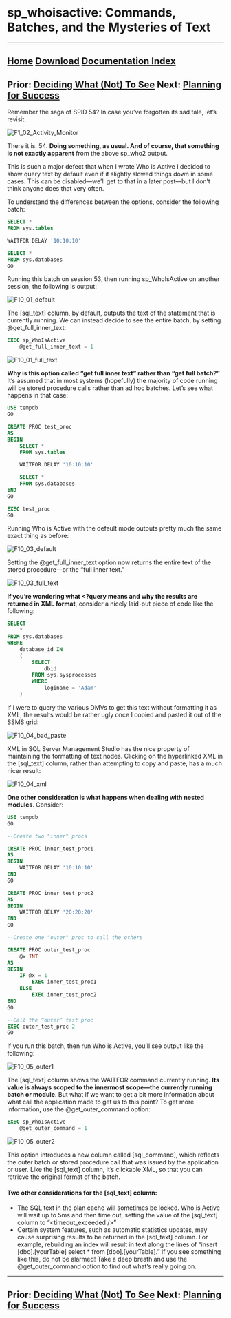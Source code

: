 # sp_whoisactive: Commands, Batches, and the Mysteries of Text

------
[Home](https://github.com/amachanic/sp_whoisactive)	[Download](https://github.com/amachanic/sp_whoisactive/archive/master.zip)	[Documentation Index](ReadMe.md)
------
Prior: [Deciding What \(Not\) To See](09_deciding.md)	Next: [Planning for Success](11_planning.md)
------

Remember the saga of SPID 54? In case you’ve forgotten its sad tale, let’s revisit:

![F1_02_Activity_Monitor](image/F1_02_Activity_Monitor.jpg)

There it is. 54. **Doing something, as usual. And of course, that something is not exactly apparent** from the above sp_who2 output.

This is such a major defect that when I wrote Who is Active I decided to show query text by default even if it slightly slowed things down in some cases. This can be disabled—we’ll get to that in a later post—but I don’t think anyone does that very often.

To understand the differences between the options, consider the following batch:

```sql
SELECT *
FROM sys.tables

WAITFOR DELAY '10:10:10'

SELECT *
FROM sys.databases
GO
```

Running this batch on session 53, then running sp_WhoIsActive on another session, the following is output:

![F10_01_default](image/F10_01_default.jpg)

The [sql_text] column, by default, outputs the text of the statement that is currently running. We can instead decide to see the entire batch, by setting @get_full_inner_text:

```sql
EXEC sp_WhoIsActive
    @get_full_inner_text = 1
```

![F10_01_full_text](image/F10_01_full_text.jpg)

**Why is this option called “get full inner text” rather than “get full batch?”** It’s assumed that in most systems (hopefully) the majority of code running will be stored procedure calls rather than ad hoc batches. Let’s see what happens in that case:

```sql
USE tempdb
GO

CREATE PROC test_proc
AS
BEGIN
    SELECT *
    FROM sys.tables

    WAITFOR DELAY '10:10:10'

    SELECT *
    FROM sys.databases
END
GO

EXEC test_proc
GO
```

Running Who is Active with the default mode outputs pretty much the same exact thing as before:

![F10_03_default](image/F10_03_default.jpg)

Setting the @get_full_inner_text option now returns the entire text of the stored procedure—or the “full inner text.”

![F10_03_full_text](image/F10_03_full_text.jpg)

**If you’re wondering what <?query means and why the results are returned in XML format**, consider a nicely laid-out piece of code like the following:

```sql
SELECT
    *
FROM sys.databases
WHERE
    database_id IN
    (
        SELECT
            dbid
        FROM sys.sysprocesses
        WHERE
            loginame = 'Adam'
    )
```

If I were to query the various DMVs to get this text without formatting it as XML, the results would be rather ugly once I copied and pasted it out of the SSMS grid:

![F10_04_bad_paste](image/F10_04_bad_paste.jpg)

XML in SQL Server Management Studio has the nice property of maintaining the formatting of text nodes. Clicking on the hyperlinked XML in the [sql_text] column, rather than attempting to copy and paste, has a much nicer result:

![F10_04_xml](image/F10_04_xml.jpg)

**One other consideration is what happens when dealing with nested modules**. Consider:

```sql
USE tempdb
GO

--Create two "inner" procs

CREATE PROC inner_test_proc1
AS
BEGIN
    WAITFOR DELAY '10:10:10'
END
GO

CREATE PROC inner_test_proc2
AS
BEGIN
    WAITFOR DELAY '20:20:20'
END
GO

--Create one "outer" proc to call the others

CREATE PROC outer_test_proc
    @x INT
AS
BEGIN
    IF @x = 1
        EXEC inner_test_proc1
    ELSE
        EXEC inner_test_proc2
END
GO

--Call the “outer” test proc
EXEC outer_test_proc 2
GO
```

If you run this batch, then run Who is Active, you’ll see output like the following:

![F10_05_outer1](image/F10_05_outer1.jpg)

The [sql_text] column shows the WAITFOR command currently running. **Its value is always scoped to the innermost scope—the currently running batch or module**. But what if we want to get a bit more information about what call the application made to get us to this point? To get more information, use the @get_outer_command option:

```sql
EXEC sp_WhoIsActive
    @get_outer_command = 1
```

![F10_05_outer2](image/F10_05_outer2.jpg)

This option introduces a new column called [sql_command], which reflects the outer batch or stored procedure call that was issued by the application or user. Like the [sql_text] column, it’s clickable XML, so that you can retrieve the original format of the batch.

#### Two other considerations for the [sql_text] column:

- The SQL text in the plan cache will sometimes be locked. Who is Active will wait up to 5ms and then time out, setting the value of the [sql_text] column to “<timeout_exceeded />”
- Certain system features, such as automatic statistics updates, may cause surprising results to be returned in the [sql_text] column. For example, rebuilding an index will result in text along the lines of “insert [dbo].[yourTable] select * from [dbo].[yourTable].” If you see something like this, do not be alarmed! Take a deep breath and use the @get_outer_command option to find out what’s really going on.

------
Prior: [Deciding What \(Not\) To See](09_deciding.md)	Next: [Planning for Success](11_planning.md)
------
